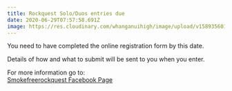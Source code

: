 ```yaml
---
title: Rockquest Solo/Duos entries due
date: 2020-06-29T07:57:58.691Z
image: https://res.cloudinary.com/whanganuihigh/image/upload/v1589356011/Events/smokefree_rockquest_online_poster_2020_horizontal.jpg
---
```

You need to have completed the online registration form by this date.

Details of how and what to submit will be sent to you when you enter.

For more information go to:  
[Smokefreerockquest Facebook Page](https://www.facebook.com/pg/rockquest/posts/)